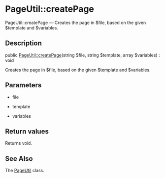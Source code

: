 PageUtil::createPage
================

PageUtil::createPage — Creates the page in $file, based on the given $template and $variables.

Description
---------------


public [PageUtil::createPage](https://github.com/lingtalfi/DocTools/blob/master/doc/api/DocTools/Page/PageUtil/createPage.md)(string $file, string $template, array $variables) : void




Creates the page in $file, based on the given $template and $variables.




Parameters
--------------


- file

    

- template

    

- variables

    


Return values
----------------

Returns void.









See Also
-----------

The [PageUtil](https://github.com/lingtalfi/DocTools/blob/master/doc/api/DocTools/Page/PageUtil.md) class.
